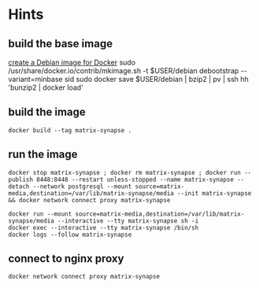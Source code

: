 # Hints
## build the base image
[create a Debian image for Docker](https://wiki.debian.org/Cloud/CreateDockerImage)
    sudo /usr/share/docker.io/contrib/mkimage.sh -t $USER/debian debootstrap --variant=minbase sid
    sudo docker save $USER/debian | bzip2 | pv | ssh hh 'bunzip2 | docker load'

## build the image
	docker build --tag matrix-synapse .
## run the image
	docker stop matrix-synapse ; docker rm matrix-synapse ; docker run --publish 8448:8448 --restart unless-stopped --name matrix-synapse --detach --network postgresql --mount source=matrix-media,destination=/var/lib/matrix-synapse/media --init matrix-synapse && docker network connect proxy matrix-synapse

	docker run --mount source=matrix-media,destination=/var/lib/matrix-synapse/media --interactive --tty matrix-synapse sh -i  
	docker exec --interactive --tty matrix-synapse /bin/sh
	docker logs --follow matrix-synapse

## connect to nginx proxy
	docker network connect proxy matrix-synapse
